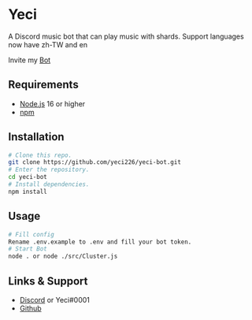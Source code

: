 # Yeci

A Discord music bot that can play music with shards. 
Support languages now have zh-TW and en

Invite my [Bot](https://discord.com/api/oauth2/authorize?client_id=1018637433044213853&permissions=415591943505&scope=bot%20applications.commands)

## Requirements

- [Node.js](https://nodejs.org/) 16 or higher
- [npm](https://www.npmjs.com/)

## Installation

```bash
# Clone this repo.
git clone https://github.com/yeci226/yeci-bot.git
# Enter the repository.
cd yeci-bot
# Install dependencies.
npm install
```

## Usage

```bash
# Fill config
Rename .env.example to .env and fill your bot token.
# Start Bot
node . or node ./src/Cluster.js
```

## Links & Support

*   [Discord](https://discord.gg/mPCEATJDve) or Yeci#0001
*   [Github](https://github.com/yeci226)
